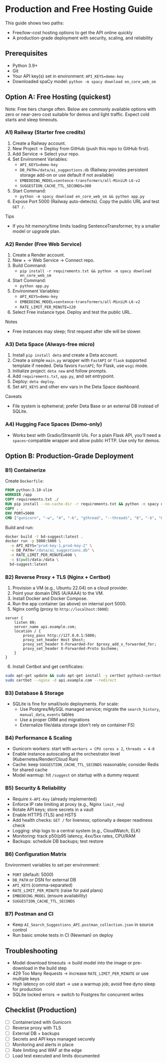 # Production and Free Hosting Guide

This guide shows two paths:
- Free/low-cost hosting options to get the API online quickly
- A production-grade deployment with security, scaling, and reliability

## Prerequisites
- Python 3.9+
- Git
- Your API key(s) set in environment: `API_KEYS=demo-key`
- Downloaded spaCy model: `python -m spacy download en_core_web_sm`

## Option A: Free Hosting (quickest)

Note: Free tiers change often. Below are commonly available options with zero or near-zero cost suitable for demos and light traffic. Expect cold starts and sleep timeouts.

### A1) Railway (Starter free credits)
1. Create a Railway account.
2. New Project → Deploy from GitHub (push this repo to GitHub first).
3. Add Service → Select your repo.
4. Set Environment Variables:
   - `API_KEYS=demo-key`
   - `DB_PATH=/data/ai_suggestions.db` (Railway provides persistent storage add-on or use default if not available)
   - `EMBEDDING_MODEL=sentence-transformers/all-MiniLM-L6-v2`
   - `SUGGESTION_CACHE_TTL_SECONDS=300`
5. Start Command:
   - `python -m spacy download en_core_web_sm && python app.py`
6. Expose Port 5000 (Railway auto-detects). Copy the public URL and test `GET /`.

Tips
- If you hit memory/time limits loading SentenceTransformer, try a smaller model or upgrade plan.

### A2) Render (Free Web Service)
1. Create a Render account.
2. New + → Web Service → Connect repo.
3. Build Command:
   - `pip install -r requirements.txt && python -m spacy download en_core_web_sm`
4. Start Command:
   - `python app.py`
5. Environment Variables:
   - `API_KEYS=demo-key`
   - `EMBEDDING_MODEL=sentence-transformers/all-MiniLM-L6-v2`
   - `RATE_LIMIT_PER_MINUTE=120`
6. Select Free instance type. Deploy and test the public URL.

Notes
- Free instances may sleep; first request after idle will be slower.

### A3) Deta Space (Always-free micro)
1. Install `pip install deta` and create a Deta account.
2. Create a simple `main.py` wrapper with `FastAPI` or `flask` supported template if needed. Deta favors `FastAPI`; for Flask, use `wsgi` mode.
3. Initialize project: `deta new` and follow prompts.
4. Add `requirements.txt`, `app.py`, and set entrypoint.
5. Deploy: `deta deploy`.
6. Set `API_KEYS` and other env vars in the Deta Space dashboard.

Caveats
- File system is ephemeral; prefer Deta Base or an external DB instead of SQLite.

### A4) Hugging Face Spaces (Demo-only)
- Works best with Gradio/Streamlit UIs. For a plain Flask API, you’ll need a `spaces`-compatible wrapper and allow public HTTP. Use only for demos.

## Option B: Production-Grade Deployment

### B1) Containerize
Create `Dockerfile`:
```Dockerfile
FROM python:3.10-slim
WORKDIR /app
COPY requirements.txt ./
RUN pip install --no-cache-dir -r requirements.txt && python -m spacy download en_core_web_sm
COPY . .
ENV PORT=5000
CMD ["gunicorn", "-w", "4", "-k", "gthread", "--threads", "8", "-b", "0.0.0.0:5000", "app:app"]
```

Build and run:
```bash
docker build -t bd-suggest:latest .
docker run -p 5000:5000 \
  -e API_KEYS="prod-key-1,prod-key-2" \
  -e DB_PATH="/data/ai_suggestions.db" \
  -e RATE_LIMIT_PER_MINUTE=600 \
  -v $(pwd)/data:/data \
  bd-suggest:latest
```

### B2) Reverse Proxy + TLS (Nginx + Certbot)
1. Provision a VM (e.g., Ubuntu 22.04) on a cloud provider.
2. Point your domain DNS (A/AAAA) to the VM.
3. Install Docker and Docker Compose.
4. Run the app container (as above) on internal port 5000.
5. Nginx config (proxy to `http://localhost:5000`):
```nginx
server {
    listen 80;
    server_name api.example.com;
    location / {
        proxy_pass http://127.0.0.1:5000;
        proxy_set_header Host $host;
        proxy_set_header X-Forwarded-For $proxy_add_x_forwarded_for;
        proxy_set_header X-Forwarded-Proto $scheme;
    }
}
```
6. Install Certbot and get certificates:
```bash
sudo apt-get update && sudo apt-get install -y certbot python3-certbot-nginx
sudo certbot --nginx -d api.example.com --redirect
```

### B3) Database & Storage
- SQLite is fine for small/solo deployments. For scale:
  - Use Postgres/MySQL managed service; migrate the `search_history`, `manual_data`, `events` tables
  - Use a proper ORM and migrations
  - Externalize file/data storage (don’t rely on container FS)

### B4) Performance & Scaling
- Gunicorn workers: start with `workers = CPU cores x 2`, `threads = 4-8`
- Enable instance autoscaling at the orchestrator level (Kubernetes/Render/Cloud Run)
- Cache: keep `SUGGESTION_CACHE_TTL_SECONDS` reasonable; consider Redis for shared cache
- Model warmup: hit `/suggest` on startup with a dummy request

### B5) Security & Reliability
- Require `X-API-Key` (already implemented)
- Enforce IP rate limiting at proxy (e.g., Nginx `limit_req`)
- Rotate API keys; store secrets in a vault
- Enable HTTPS (TLS) and HSTS
- Add health checks: `GET /` for liveness; optionally a deeper readiness check
- Logging: ship logs to a central system (e.g., CloudWatch, ELK)
- Monitoring: track p50/p95 latency, 4xx/5xx rates, CPU/RAM
- Backups: schedule DB backups; test restore

### B6) Configuration Matrix
Environment variables to set per environment:
- `PORT` (default: 5000)
- `DB_PATH` or DSN for external DB
- `API_KEYS` (comma-separated)
- `RATE_LIMIT_PER_MINUTE` (raise for paid plans)
- `EMBEDDING_MODEL` (ensure availability)
- `SUGGESTION_CACHE_TTL_SECONDS`

### B7) Postman and CI
- Keep `AI_Search_Suggestions_API.postman_collection.json` in source control
- Run basic smoke tests in CI (Newman) on deploy

## Troubleshooting
- Model download timeouts → build model into the image or pre-download in the build step
- 429 Too Many Requests → increase `RATE_LIMIT_PER_MINUTE` or use multiple keys
- High latency on cold start → use a warmup job; avoid free dyno sleep for production
- SQLite locked errors → switch to Postgres for concurrent writes

## Checklist (Production)
- [ ] Containerized with Gunicorn
- [ ] Reverse proxy with TLS
- [ ] External DB + backups
- [ ] Secrets and API keys managed securely
- [ ] Monitoring and alerts in place
- [ ] Rate limiting and WAF at the edge
- [ ] Load test executed and limits documented

